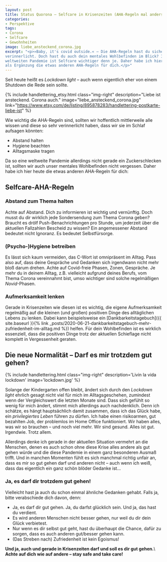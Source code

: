 ```yaml
---
layout: post
title: Status Quorona – Selfcare in Krisenzeiten (AHA-Regeln mal anders)
categories:
- Perspektive
tags:
- Corona
- Selfcare
- Gewohnheiten
image: liebe_ansteckend_corona.jpg
excerpt: "<p>»Baby, it's covid outside.« – Die AHA-Regeln hast du sicherlich
verinnerlicht. Doch hast du auch dein mentales Wohlbefinden im Blick? In einer
weltweiten Pandemie ist Selfcare wichtiger denn je. Daher habe ich hier heute
als Ergänzung die etwas anderen AHA-Regeln für dich.</p>"
---
```


Seit heute heißt es *Lockdown light* – auch wenn eigentlich eher von einem
Shutdown die Rede sein sollte.

{% include handlettering_etsy.html
  class="img-right"
  description="Liebe ist ansteckend. Corona auch."
  image="liebe_ansteckend_corona.jpg"
  link="https://www.etsy.com/de/listing/895878283/handlettering-postkarte-liebe-ist"
%}

Wie wichtig die AHA-Regeln sind, sollten wir hoffentlich mittlerweile alle
wissen und diese so sehr verinnerlicht haben, dass wir sie im Schlaf aufsagen
könnten:

* Abstand halten
* Hygiene beachten
* Alltagsmaske tragen

Da so eine weltweite Pandemie allerdings nicht gerade ein Zuckerschlecken ist,
sollten wir auch unser mentales Wohlbefinden nicht vergessen. Daher habe ich
hier heute die etwas anderen AHA-Regeln für dich:

## Selfcare-AHA-Regeln

### Abstand zum Thema halten

Achte auf Abstand. Dich zu informieren ist wichtig und vernünftig. Doch musst du
dir wirklich jede Sondersendung zum Thema Corona geben? Braucht es drölf
Push-Benachrichtungen pro Stunde, um jederzeit über die aktuellen Fallzahlen
Bescheid zu wissen? Ein angemessener Abstand bedeutet nicht Ignoranz. Es
bedeutet Selbstfürsorge.

### (Psycho-)Hygiene betreiben

Es lässt sich kaum vermeiden, das C-Wort ist omnipräsent im Alltag. Pass also
auf, dass deine Gespräche und Gedanken sich irgendwann nicht mehr bloß darum
drehen. Achte auf Covid-freie Phasen, Zonen, Gespräche. Je mehr du in deinem
Alltag, z.B. vielleicht aufgrund deines Berufs, vom Thema Corona vereinnahmt
bist, umso wichtiger sind solche regelmäßigen *Novid*-Phasen.

### Aufmerksamkeit lenken

Gerade in Krisenzeiten wie diesen ist es wichtig, die eigene Aufmerksamkeit
regelmäßig auf die kleinen (und großen) positiven Dinge des alltäglichen Lebens
zu lenken. Dabei kann beispielsweise ein
[Dankbarkeitstagebuch]({{ site.baseurl }}{% link _posts/2020-06-21-dankbarkeitstagebuch-mehr-zufriedenheit-im-alltag.md %}) helfen. Für dein Wohlbefinden ist es wirklich
essenziell, dass die positiven Dinge trotz der aktuellen Schieflage nicht
komplett in Vergessenheit geraten.

## Die neue Normalität – Darf es mir trotzdem gut gehen?

{% include handlettering.html
  class="img-right"
  description='Livin la vida lockdown'
  image='lockdown.jpg'
%}

Solange der Kindergarten offen bleibt, ändert sich durch den *Lockdown light*
ehrlich gesagt nicht viel für mich im Alltagsgeschehen, zumindest wenn der
Vergleichswert die letzten Monate sind. Dass sich gefühlt so wenig für mich
ändert, stimmt mich allerdings auch nachdenklich. Denn ich schätze, es hängt
hauptsächlich damit zusammen, dass ich das Glück habe, ein *privilegiertes
Leben* führen zu dürfen. Ich habe einen risikoarmen, gut bezahlten Job, der
problemlos im Home Office funktioniert. Wir haben alles, was wir so brauchen –
und noch viel mehr. Wir sind gesund. Alles ist gut. Irgendwie. Trotz allem.

Allerdings denke ich gerade in der aktuellen Situation vermehrt an die Menschen,
denen es auch schon ohne diese Krise alles andere als gut gehen würde und die
diese Pandemie in einem ganz besonderen Ausmaß trifft. Und in manchen Momenten
fühlt es sich manchmal richtig unfair an, dass es mir so gut gehen darf und
anderen nicht – auch wenn ich weiß, dass das eigentlich ein ganz schön blöder
Gedanke ist...

### Ja, es darf dir trotzdem gut gehen!

Vielleicht hast ja auch du schon einmal ähnliche Gedanken gehabt. Falls ja,
bitte verabschiede dich davon, denn:

* Ja, es darf dir gut gehen. Ja, du darfst glücklich sein. Und ja, das hast du verdient.
* Es wird anderen Menschen nicht besser gehen, nur weil du dir dein Glück verbietest.
* Nur wenn es dir selbst gut geht, hast du überhaupt die Chance, dafür zu sorgen, dass es auch anderen gut/besser gehen kann.
* (Das Streben nach) Zufriedenheit ist kein Egoismus!

**Und ja, auch und gerade in Krisenzeiten darf und soll es dir gut gehen.**\\
**Achte auf dich wie auf andere – stay safe and take care!**
